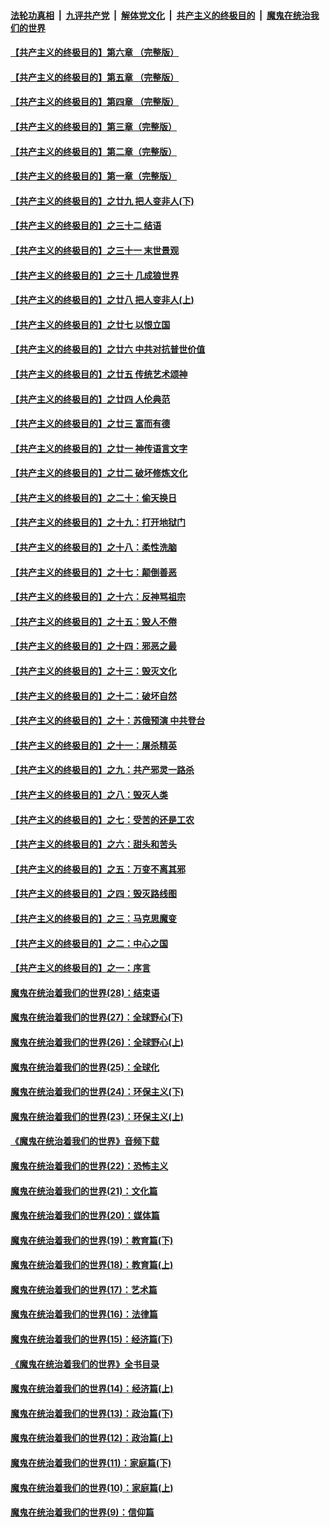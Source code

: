 ####  [法轮功真相](../../../../basic/blob/master/README.md?t=09172213) &nbsp;|&nbsp; [九评共产党](../../../../9ping.md/blob/master/README.md?t=09172213) &nbsp;|&nbsp; [解体党文化](../../../../jtdwh.md/blob/master/README.md?t=09172213)  &nbsp;|&nbsp; [共产主义的终极目的](../../../../gczydzjmd.md/blob/master/README.md?t=09172213) &nbsp;|&nbsp; [魔鬼在统治我们的世界](../../../../mgztzwmdsj.md/blob/master/README.md?t=09172213) 

#### [【共产主义的终极目的】第六章 （完整版）](../pages/nsc422/n11428913.md?t=09172213) 

#### [【共产主义的终极目的】第五章 （完整版）](../pages/nsc422/n11428912.md?t=09172213) 

#### [【共产主义的终极目的】第四章 （完整版）](../pages/nsc422/n11428907.md?t=09172213) 

#### [【共产主义的终极目的】第三章（完整版）](../pages/nsc422/n11428848.md?t=09172213) 

#### [【共产主义的终极目的】第二章（完整版）](../pages/nsc422/n11428831.md?t=09172213) 

#### [【共产主义的终极目的】第一章（完整版）](../pages/nsc422/n11417651.md?t=09172213) 

#### [【共产主义的终极目的】之廿九 把人变非人(下)](../pages/nsc422/n11344140.md?t=09172213) 

#### [【共产主义的终极目的】之三十二 结语](../pages/nsc422/n11360535.md?t=09172213) 

#### [【共产主义的终极目的】之三十一 末世景观](../pages/nsc422/n11351129.md?t=09172213) 

#### [【共产主义的终极目的】之三十 几成狼世界](../pages/nsc422/n11348280.md?t=09172213) 

#### [【共产主义的终极目的】之廿八 把人变非人(上)](../pages/nsc422/n11340492.md?t=09172213) 

#### [【共产主义的终极目的】之廿七 以恨立国](../pages/nsc422/n11336944.md?t=09172213) 

#### [【共产主义的终极目的】之廿六 中共对抗普世价值](../pages/nsc422/n11324785.md?t=09172213) 

#### [【共产主义的终极目的】之廿五 传统艺术颂神](../pages/nsc422/n11296396.md?t=09172213) 

#### [【共产主义的终极目的】之廿四 人伦典范](../pages/nsc422/n11296397.md?t=09172213) 

#### [【共产主义的终极目的】之廿三 富而有德](../pages/nsc422/n11283598.md?t=09172213) 

#### [【共产主义的终极目的】之廿一 神传语言文字](../pages/nsc422/n11263265.md?t=09172213) 

#### [【共产主义的终极目的】之廿二 破坏修炼文化](../pages/nsc422/n11245728.md?t=09172213) 

#### [【共产主义的终极目的】之二十：偷天换日](../pages/nsc422/n11238846.md?t=09172213) 

#### [【共产主义的终极目的】之十九：打开地狱门](../pages/nsc422/n11206376.md?t=09172213) 

#### [【共产主义的终极目的】之十八：柔性洗脑](../pages/nsc422/n11199994.md?t=09172213) 

#### [【共产主义的终极目的】之十七：颠倒善恶](../pages/nsc422/n11179782.md?t=09172213) 

#### [【共产主义的终极目的】之十六：反神骂祖宗](../pages/nsc422/n11166798.md?t=09172213) 

#### [【共产主义的终极目的】之十五：毁人不倦](../pages/nsc422/n11166792.md?t=09172213) 

#### [【共产主义的终极目的】之十四：邪恶之最](../pages/nsc422/n11150249.md?t=09172213) 

#### [【共产主义的终极目的】之十三：毁灭文化](../pages/nsc422/n11135227.md?t=09172213) 

#### [【共产主义的终极目的】之十二：破坏自然](../pages/nsc422/n11135214.md?t=09172213) 

#### [【共产主义的终极目的】之十：苏俄预演 中共登台](../pages/nsc422/n11118424.md?t=09172213) 

#### [【共产主义的终极目的】之十一：屠杀精英](../pages/nsc422/n11118442.md?t=09172213) 

#### [【共产主义的终极目的】之九：共产邪灵一路杀](../pages/nsc422/n11114139.md?t=09172213) 

#### [【共产主义的终极目的】之八：毁灭人类](../pages/nsc422/n11108503.md?t=09172213) 

#### [【共产主义的终极目的】之七：受苦的还是工农](../pages/nsc422/n11101809.md?t=09172213) 

#### [【共产主义的终极目的】之六：甜头和苦头](../pages/nsc422/n11096971.md?t=09172213) 

#### [【共产主义的终极目的】之五：万变不离其邪](../pages/nsc422/n11091285.md?t=09172213) 

#### [【共产主义的终极目的】之四：毁灭路线图](../pages/nsc422/n11086284.md?t=09172213) 

#### [【共产主义的终极目的】之三：马克思魔变](../pages/nsc422/n11061941.md?t=09172213) 

#### [【共产主义的终极目的】之二：中心之国](../pages/nsc422/n11047728.md?t=09172213) 

#### [【共产主义的终极目的】之一：序言](../pages/nsc422/n11086077.md?t=09172213) 

#### [魔鬼在统治着我们的世界(28)：结束语](../pages/nsc422/n10936246.md?t=09172213) 

#### [魔鬼在统治着我们的世界(27)：全球野心(下)](../pages/nsc422/n10928319.md?t=09172213) 

#### [魔鬼在统治着我们的世界(26)：全球野心(上)](../pages/nsc422/n10900318.md?t=09172213) 

#### [魔鬼在统治着我们的世界(25)：全球化](../pages/nsc422/n10788205.md?t=09172213) 

#### [魔鬼在统治着我们的世界(24)：环保主义(下)](../pages/nsc422/n10695307.md?t=09172213) 

#### [魔鬼在统治着我们的世界(23)：环保主义(上)](../pages/nsc422/n10688613.md?t=09172213) 

#### [《魔鬼在统治着我们的世界》音频下载](../pages/nsc422/n10635553.md?t=09172213) 

#### [魔鬼在统治着我们的世界(22)：恐怖主义](../pages/nsc422/n10614727.md?t=09172213) 

#### [魔鬼在统治着我们的世界(21)：文化篇](../pages/nsc422/n10597706.md?t=09172213) 

#### [魔鬼在统治着我们的世界(20)：媒体篇](../pages/nsc422/n10586579.md?t=09172213) 

#### [魔鬼在统治着我们的世界(19)：教育篇(下)](../pages/nsc422/n10564808.md?t=09172213) 

#### [魔鬼在统治着我们的世界(18)：教育篇(上)](../pages/nsc422/n10526970.md?t=09172213) 

#### [魔鬼在统治着我们的世界(17)：艺术篇](../pages/nsc422/n10499093.md?t=09172213) 

#### [魔鬼在统治着我们的世界(16)：法律篇](../pages/nsc422/n10485969.md?t=09172213) 

#### [魔鬼在统治着我们的世界(15)：经济篇(下)](../pages/nsc422/n10469975.md?t=09172213) 

#### [《魔鬼在统治着我们的世界》全书目录](../pages/nsc422/n10464261.md?t=09172213) 

#### [魔鬼在统治着我们的世界(14)：经济篇(上)](../pages/nsc422/n10457370.md?t=09172213) 

#### [魔鬼在统治着我们的世界(13)：政治篇(下)](../pages/nsc422/n10448270.md?t=09172213) 

#### [魔鬼在统治着我们的世界(12)：政治篇(上)](../pages/nsc422/n10444576.md?t=09172213) 

#### [魔鬼在统治着我们的世界(11)：家庭篇(下)](../pages/nsc422/n10440961.md?t=09172213) 

#### [魔鬼在统治着我们的世界(10)：家庭篇(上)](../pages/nsc422/n10435448.md?t=09172213) 

#### [魔鬼在统治着我们的世界(9)：信仰篇](../pages/nsc422/n10432159.md?t=09172213) 

